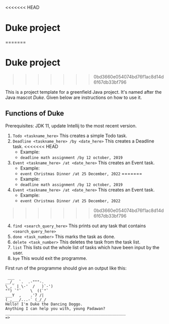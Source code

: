 <<<<<<< HEAD
# Duke project
=======
# Duke project 
>>>>>>> 0bd3660e054074bd76f1ac8d14d6f67db33bf796

This is a project template for a greenfield Java project. It's named after the Java mascot _Duke_. Given below are instructions on how to use it.

## Functions of Duke

Prerequisites: JDK 11, update Intellij to the most recent version.

1. `Todo <taskname_here>` This creates a simple Todo task.
2. `Deadline <taskname_here> /by <date_here>` This creates a Deadline task.
<<<<<<< HEAD
   - Example:
   - `deadline math assignment /by 12 october, 2019`
3. `Event <taskname_here> /at <date_here>` This creates an Event task.
   - Example:
   - `event Christmas Dinner /at 25 December, 2022`
=======
    - Example:
    - `deadline math assignment /by 12 october, 2019`
3. `Event <taskname_here> /at <date_here>` This creates an Event task.
    - Example:
    - `event Christmas Dinner /at 25 December, 2022`
>>>>>>> 0bd3660e054074bd76f1ac8d14d6f67db33bf796
4. `find <search_query_here>` This prints out any task that contains `<search_query_here>`
5. `done <task_number>` This marks the task as done.
6. `delete <task_number>` This deletes the task from the task list.
7. `list` This lists out the whole list of tasks which have been input by the user.
8. `bye` This would exit the programme.

First run of the programme should give an output like this:
   ```
    ___
 __/_  `.  .-"""-.
 \_,` | \-'  /   )`-')
  "") `"`    \  ((`"`
 ___Y  ,    .'7 /|
(_,___/...-` (_/_/ 
Hello! I'm Duke the Dancing Doggo.
Anything I can help you with, young Padawan?
_____________________________________________________
=>
   ```
